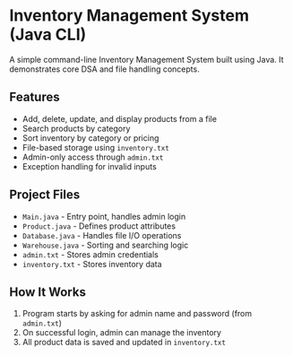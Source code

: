 # Inventory Management System (Java CLI)

A simple command-line Inventory Management System built using Java. It demonstrates core DSA and file handling concepts.

## Features

- Add, delete, update, and display products from a file  
- Search products by category  
- Sort inventory by category or pricing  
- File-based storage using `inventory.txt`  
- Admin-only access through `admin.txt`  
- Exception handling for invalid inputs  

## Project Files

- `Main.java` - Entry point, handles admin login  
- `Product.java` - Defines product attributes  
- `Database.java` - Handles file I/O operations  
- `Warehouse.java` - Sorting and searching logic  
- `admin.txt` - Stores admin credentials  
- `inventory.txt` - Stores inventory data  

## How It Works

1. Program starts by asking for admin name and password (from `admin.txt`)
2. On successful login, admin can manage the inventory
3. All product data is saved and updated in `inventory.txt`

